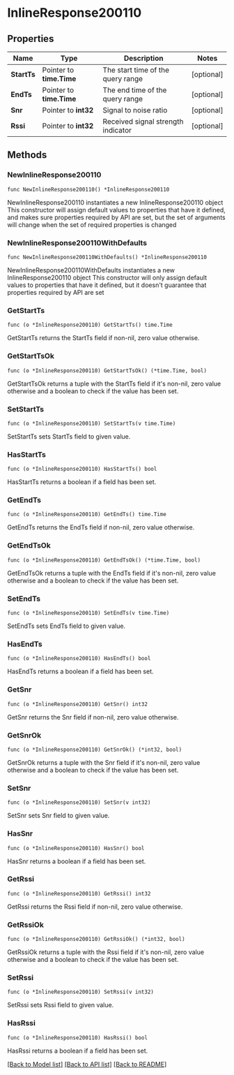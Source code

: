 # InlineResponse200110

## Properties

Name | Type | Description | Notes
------------ | ------------- | ------------- | -------------
**StartTs** | Pointer to **time.Time** | The start time of the query range | [optional] 
**EndTs** | Pointer to **time.Time** | The end time of the query range | [optional] 
**Snr** | Pointer to **int32** | Signal to noise ratio | [optional] 
**Rssi** | Pointer to **int32** | Received signal strength indicator | [optional] 

## Methods

### NewInlineResponse200110

`func NewInlineResponse200110() *InlineResponse200110`

NewInlineResponse200110 instantiates a new InlineResponse200110 object
This constructor will assign default values to properties that have it defined,
and makes sure properties required by API are set, but the set of arguments
will change when the set of required properties is changed

### NewInlineResponse200110WithDefaults

`func NewInlineResponse200110WithDefaults() *InlineResponse200110`

NewInlineResponse200110WithDefaults instantiates a new InlineResponse200110 object
This constructor will only assign default values to properties that have it defined,
but it doesn't guarantee that properties required by API are set

### GetStartTs

`func (o *InlineResponse200110) GetStartTs() time.Time`

GetStartTs returns the StartTs field if non-nil, zero value otherwise.

### GetStartTsOk

`func (o *InlineResponse200110) GetStartTsOk() (*time.Time, bool)`

GetStartTsOk returns a tuple with the StartTs field if it's non-nil, zero value otherwise
and a boolean to check if the value has been set.

### SetStartTs

`func (o *InlineResponse200110) SetStartTs(v time.Time)`

SetStartTs sets StartTs field to given value.

### HasStartTs

`func (o *InlineResponse200110) HasStartTs() bool`

HasStartTs returns a boolean if a field has been set.

### GetEndTs

`func (o *InlineResponse200110) GetEndTs() time.Time`

GetEndTs returns the EndTs field if non-nil, zero value otherwise.

### GetEndTsOk

`func (o *InlineResponse200110) GetEndTsOk() (*time.Time, bool)`

GetEndTsOk returns a tuple with the EndTs field if it's non-nil, zero value otherwise
and a boolean to check if the value has been set.

### SetEndTs

`func (o *InlineResponse200110) SetEndTs(v time.Time)`

SetEndTs sets EndTs field to given value.

### HasEndTs

`func (o *InlineResponse200110) HasEndTs() bool`

HasEndTs returns a boolean if a field has been set.

### GetSnr

`func (o *InlineResponse200110) GetSnr() int32`

GetSnr returns the Snr field if non-nil, zero value otherwise.

### GetSnrOk

`func (o *InlineResponse200110) GetSnrOk() (*int32, bool)`

GetSnrOk returns a tuple with the Snr field if it's non-nil, zero value otherwise
and a boolean to check if the value has been set.

### SetSnr

`func (o *InlineResponse200110) SetSnr(v int32)`

SetSnr sets Snr field to given value.

### HasSnr

`func (o *InlineResponse200110) HasSnr() bool`

HasSnr returns a boolean if a field has been set.

### GetRssi

`func (o *InlineResponse200110) GetRssi() int32`

GetRssi returns the Rssi field if non-nil, zero value otherwise.

### GetRssiOk

`func (o *InlineResponse200110) GetRssiOk() (*int32, bool)`

GetRssiOk returns a tuple with the Rssi field if it's non-nil, zero value otherwise
and a boolean to check if the value has been set.

### SetRssi

`func (o *InlineResponse200110) SetRssi(v int32)`

SetRssi sets Rssi field to given value.

### HasRssi

`func (o *InlineResponse200110) HasRssi() bool`

HasRssi returns a boolean if a field has been set.


[[Back to Model list]](../README.md#documentation-for-models) [[Back to API list]](../README.md#documentation-for-api-endpoints) [[Back to README]](../README.md)


